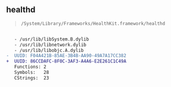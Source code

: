 ## healthd

> `/System/Library/Frameworks/HealthKit.framework/healthd`

```diff

   - /usr/lib/libSystem.B.dylib
   - /usr/lib/libnetwork.dylib
   - /usr/lib/libobjc.A.dylib
-  UUID: F04A421B-85AE-3B4B-AA90-49A7A17CC382
+  UUID: 86CCDAFC-8F0C-3AF3-A4A6-E2E261C1C49A
   Functions: 2
   Symbols:   28
   CStrings:  23

```
